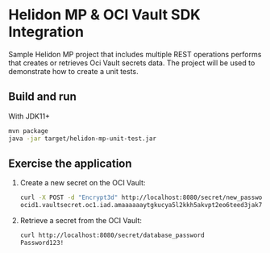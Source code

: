 # Helidon MP & OCI Vault SDK Integration

Sample Helidon MP project that includes multiple REST operations performs that creates or retrieves Oci 
Vault secrets data. The project will be used to demonstrate how to create a unit tests.

## Build and run
With JDK11+
```bash
mvn package
java -jar target/helidon-mp-unit-test.jar
```

## Exercise the application
1. Create a new secret on the OCI Vault:
   ```bash
   curl -X POST -d "Encrypt3d" http://localhost:8080/secret/new_password
   ocid1.vaultsecret.oc1.iad.amaaaaaaytgkucya5l2kkh5akvpt2eo6teed3jak7zqrp2jqt73brcce56vq
   ```
2. Retrieve a secret from the OCI Vault:
   ```bash
   curl http://localhost:8080/secret/database_password
   Password123!
   ```
